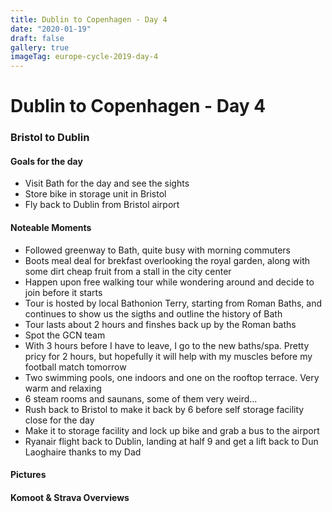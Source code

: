 ```yaml
---
title: Dublin to Copenhagen - Day 4
date: "2020-01-19"
draft: false
gallery: true
imageTag: europe-cycle-2019-day-4
---
```


# Dublin to Copenhagen - Day 4

### Bristol to Dublin

#### Goals for the day

*   Visit Bath for the day and see the sights
*   Store bike in storage unit in Bristol
*   Fly back to Dublin from Bristol airport



#### Noteable Moments

*   Followed greenway to Bath, quite busy with morning commuters
*   Boots meal deal for brekfast overlooking the royal garden, along with some dirt cheap fruit from a stall in the city center
*   Happen upon free walking tour while wondering around and decide to join before it starts
*   Tour is hosted by local Bathonion Terry, starting from Roman Baths, and continues to show us the sigths and outline the history of Bath
*   Tour lasts about 2 hours and finshes back up by the Roman baths
*   Spot the GCN team
*   With 3 hours before I have to leave, I go to the new baths/spa. Pretty pricy for 2 hours, but hopefully it will help with my muscles before my football match tomorrow
*   Two swimming pools, one indoors and one on the rooftop terrace. Very warm and relaxing
*   6 steam rooms and saunans, some of them very weird...
*   Rush back to Bristol to make it back by 6 before self storage facility close for the day
*   Make it to storage facility and lock up bike and grab a bus to the airport
*   Ryanair flight back to Dublin, landing at half 9 and get a lift back to Dun Laoghaire thanks to my Dad

#### Pictures

#### Komoot & Strava Overviews